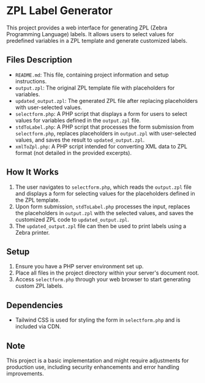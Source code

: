 # ZPL Label Generator

This project provides a web interface for generating ZPL (Zebra Programming Language) labels. It allows users to select values for predefined variables in a ZPL template and generate customized labels.

## Files Description

- `README.md`: This file, containing project information and setup instructions.
- `output.zpl`: The original ZPL template file with placeholders for variables.
- `updated_output.zpl`: The generated ZPL file after replacing placeholders with user-selected values.
- `selectform.php`: A PHP script that displays a form for users to select values for variables defined in the `output.zpl` file.
- `stdToLabel.php`: A PHP script that processes the form submission from `selectform.php`, replaces placeholders in `output.zpl` with user-selected values, and saves the result to `updated_output.zpl`.
- `xmlToZpl.php`: A PHP script intended for converting XML data to ZPL format (not detailed in the provided excerpts).

## How It Works

1. The user navigates to `selectform.php`, which reads the `output.zpl` file and displays a form for selecting values for the placeholders defined in the ZPL template.
2. Upon form submission, `stdToLabel.php` processes the input, replaces the placeholders in `output.zpl` with the selected values, and saves the customized ZPL code to `updated_output.zpl`.
3. The `updated_output.zpl` file can then be used to print labels using a Zebra printer.

## Setup

1. Ensure you have a PHP server environment set up.
2. Place all files in the project directory within your server's document root.
3. Access `selectform.php` through your web browser to start generating custom ZPL labels.

## Dependencies

- Tailwind CSS is used for styling the form in `selectform.php` and is included via CDN.

## Note

This project is a basic implementation and might require adjustments for production use, including security enhancements and error handling improvements.